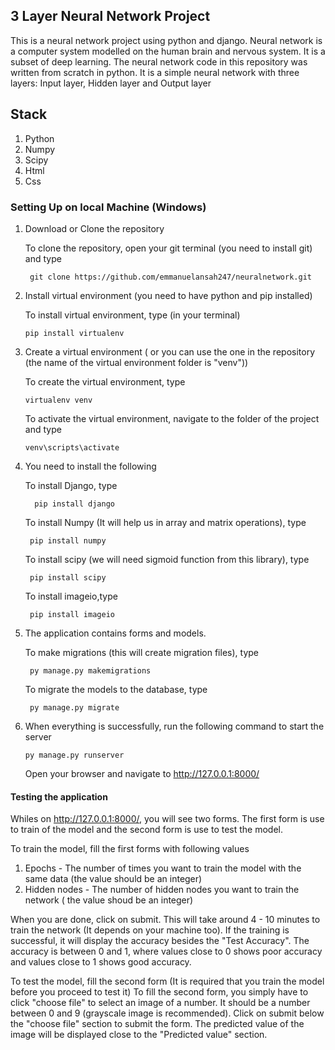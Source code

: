 ## 3 Layer Neural Network Project
This is a neural network project using python and django. Neural network is a computer system modelled on the human brain and nervous system.
It is a subset of deep learning. The neural network code in this repository was written from scratch in python. It is a simple neural network with three layers: Input layer, Hidden layer and Output layer

## Stack

1. Python
2. Numpy
3. Scipy
4. Html
5. Css

### Setting Up on local Machine (Windows)
1. Download or Clone the repository

    To clone the repository, open your git terminal (you need to install git) and type
    
        git clone https://github.com/emmanuelansah247/neuralnetwork.git
        
2. Install virtual environment (you need to have python and pip installed)

    To install virtual environment, type (in your terminal)
    
       pip install virtualenv
       
3. Create a virtual environment ( or you can use the one in the repository (the name of the virtual environment folder is "venv")) 

    To create the virtual environment, type
    
       virtualenv venv

    To activate the virtual environment, navigate to the folder of the project and type
    
       venv\scripts\activate
       
4. You need to install the following

    To install Django, type
    
         pip install django
    
    To install Numpy (It will help us in array and matrix operations), type
    
        pip install numpy
      
    To install scipy (we will need sigmoid function from this library), type
      
        pip install scipy
        
    To install imageio,type
     
        pip install imageio
        
5. The application contains forms and models.

    To make migrations (this will create migration files), type
    
        py manage.py makemigrations
        
    To migrate the models to the database, type
    
        py manage.py migrate
    
        
        
6. When everything is successfully, run the following command to start the server

       py manage.py runserver
     
     
     Open your browser and navigate to http://127.0.0.1:8000/
     
 
 #### Testing the application
 
Whiles on http://127.0.0.1:8000/, you will see two forms. The first form is use to train of the model and the second form is use to test the model.
 
To train the model, fill the first forms with following values
 1. Epochs - The number of times you want to train the model with the same data (the value should be an integer)
 2. Hidden nodes - The number of hidden nodes you want to train the network ( the value shoud be an integer)

When you are done, click on submit. This will take around 4 - 10 minutes to train the network (It depends on your machine too). If the training is successful, it will display the accuracy besides the "Test Accuracy". The accuracy is between 0 and 1, where values close to 0 shows poor accuracy and values close to 1 shows good accuracy.

To test the model, fill the second form (It is required that you train the model before you proceed to test it)
To fill the second form, you simply have to click "choose file" to select an image of a number. It should be a number between 0 and 9 (grayscale image is recommended).
Click on submit below the "choose file" section to submit the form. The predicted value of the image will be displayed close to the "Predicted value" section.
